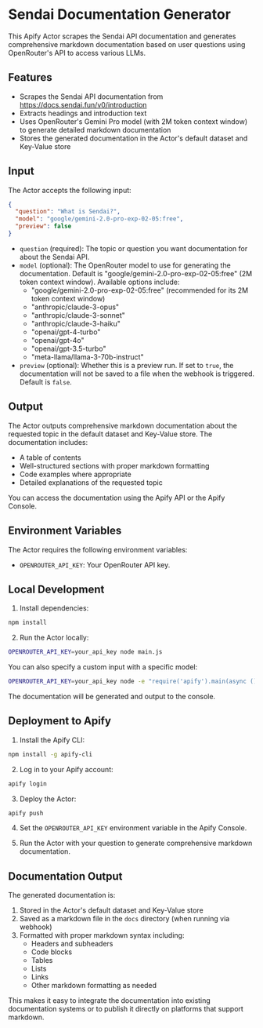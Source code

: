 # Sendai Documentation Generator

This Apify Actor scrapes the Sendai API documentation and generates comprehensive markdown documentation based on user questions using OpenRouter's API to access various LLMs.

## Features

- Scrapes the Sendai API documentation from https://docs.sendai.fun/v0/introduction
- Extracts headings and introduction text
- Uses OpenRouter's Gemini Pro model (with 2M token context window) to generate detailed markdown documentation
- Stores the generated documentation in the Actor's default dataset and Key-Value store

## Input

The Actor accepts the following input:

```json
{
  "question": "What is Sendai?",
  "model": "google/gemini-2.0-pro-exp-02-05:free",
  "preview": false
}
```

- `question` (required): The topic or question you want documentation for about the Sendai API.
- `model` (optional): The OpenRouter model to use for generating the documentation. Default is "google/gemini-2.0-pro-exp-02-05:free" (2M token context window). Available options include:
  - "google/gemini-2.0-pro-exp-02-05:free" (recommended for its 2M token context window)
  - "anthropic/claude-3-opus"
  - "anthropic/claude-3-sonnet"
  - "anthropic/claude-3-haiku"
  - "openai/gpt-4-turbo"
  - "openai/gpt-4o"
  - "openai/gpt-3.5-turbo"
  - "meta-llama/llama-3-70b-instruct"
- `preview` (optional): Whether this is a preview run. If set to `true`, the documentation will not be saved to a file when the webhook is triggered. Default is `false`.

## Output

The Actor outputs comprehensive markdown documentation about the requested topic in the default dataset and Key-Value store. The documentation includes:

- A table of contents
- Well-structured sections with proper markdown formatting
- Code examples where appropriate
- Detailed explanations of the requested topic

You can access the documentation using the Apify API or the Apify Console.

## Environment Variables

The Actor requires the following environment variables:

- `OPENROUTER_API_KEY`: Your OpenRouter API key.

## Local Development

1. Install dependencies:

```bash
npm install
```

2. Run the Actor locally:

```bash
OPENROUTER_API_KEY=your_api_key node main.js
```

You can also specify a custom input with a specific model:

```bash
OPENROUTER_API_KEY=your_api_key node -e "require('apify').main(async () => { await require('./main').default({ question: 'What is Sendai?', model: 'google/gemini-pro' }); })"
```

The documentation will be generated and output to the console.

## Deployment to Apify

1. Install the Apify CLI:

```bash
npm install -g apify-cli
```

2. Log in to your Apify account:

```bash
apify login
```

3. Deploy the Actor:

```bash
apify push
```

4. Set the `OPENROUTER_API_KEY` environment variable in the Apify Console.

5. Run the Actor with your question to generate comprehensive markdown documentation.

## Documentation Output

The generated documentation is:

1. Stored in the Actor's default dataset and Key-Value store
2. Saved as a markdown file in the `docs` directory (when running via webhook)
3. Formatted with proper markdown syntax including:
   - Headers and subheaders
   - Code blocks
   - Tables
   - Lists
   - Links
   - Other markdown formatting as needed

This makes it easy to integrate the documentation into existing documentation systems or to publish it directly on platforms that support markdown.